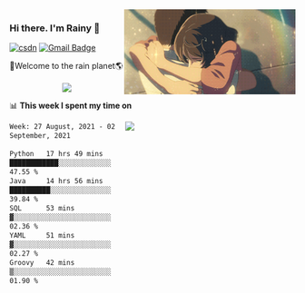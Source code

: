 <img  align='right' height="150" src="https://github.com/LikeRainDay/LikeRainDay/blob/master/pic/img_rain_1.gif?raw=true">



### Hi there. I'm Rainy :lemon:

[![csdn](https://img.shields.io/badge/-csdn-c14438?style=flat-square&logo=c&logoColor=white)](https://blog.csdn.net/qq_15807167)
[![Gmail Badge](https://img.shields.io/badge/-gmail-c14438?style=flat-square&logo=Gmail&logoColor=white&link=mailto:houshuai0816@gmail.com)](mailto:houshuai0816@gmail.com)

🚀Welcome to the rain planet🌎

<center>
<img align='center'  src="https://source.unsplash.com/random/1200x600">
</center>

📊 **This week I spent my time on**

<img align='right'   width="300" src="https://github-readme-stats.vercel.app/api?username=LikeRainDay&show_icons=true&title_color=fff&icon_color=79ff97&text_color=9f9f9f&bg_color=151515">

<!--START_SECTION:waka-->
```text
Week: 27 August, 2021 - 02 September, 2021

Python   17 hrs 49 mins  ████████████░░░░░░░░░░░░░   47.55 % 
Java     14 hrs 56 mins  ██████████░░░░░░░░░░░░░░░   39.84 % 
SQL      53 mins         ▓░░░░░░░░░░░░░░░░░░░░░░░░   02.36 % 
YAML     51 mins         ▓░░░░░░░░░░░░░░░░░░░░░░░░   02.27 % 
Groovy   42 mins         ▒░░░░░░░░░░░░░░░░░░░░░░░░   01.90 % 
```
<!--END_SECTION:waka-->
